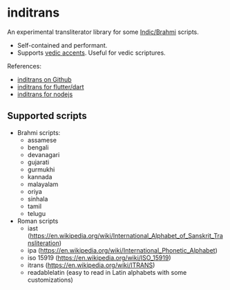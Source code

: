 # inditrans

An experimental transliterator library for some [Indic/Brahmi](https://en.wikipedia.org/wiki/Brahmic_scripts) scripts.

* Self-contained and performant.
* Supports [vedic accents](https://en.wikipedia.org/wiki/Vedic_accent). Useful for vedic scriptures.

References:
- [inditrans on Github](https://github.com/vm75/inditrans)
- [inditrans for flutter/dart](https://pub.dev/packages/inditrans)
- [inditrans for nodejs](https://www.npmjs.com/package/inditrans)

## Supported scripts
* Brahmi scripts:
  * assamese
  * bengali
  * devanagari
  * gujarati
  * gurmukhi
  * kannada
  * malayalam
  * oriya
  * sinhala
  * tamil
  * telugu
* Roman scripts
  * iast (https://en.wikipedia.org/wiki/International_Alphabet_of_Sanskrit_Transliteration)
  * ipa (https://en.wikipedia.org/wiki/International_Phonetic_Alphabet)
  * iso 15919 (https://en.wikipedia.org/wiki/ISO_15919)
  * itrans (https://en.wikipedia.org/wiki/ITRANS)
  * readablelatin (easy to read in Latin alphabets with some customizations)
